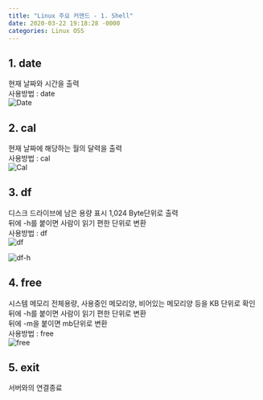 ```yaml
---
title: "Linux 주요 커맨드 - 1. Shell"
date: 2020-03-22 19:18:28 -0000
categories: Linux OSS
---
```


## 1. date   
현재 날짜와 시간을 출력   
사용방법 : date     
![Date](https://user-images.githubusercontent.com/62292136/77247186-04c03b80-6c72-11ea-890d-fed5d6e3cc10.PNG)     
     
     
     
## 2. cal
현재 날짜에 해당하는 월의 달력을 출력   
사용방법 : cal     
![Cal](https://user-images.githubusercontent.com/62292136/77247228-5ec10100-6c72-11ea-831e-f9ac181eb600.PNG)     
     
     
     
## 3. df
디스크 드라이브에 남은 용량 표시 1,024 Byte단위로 출력     
뒤에 -h를 붙이면 사람이 읽기 편한 단위로 변환     
사용방법 : df     
![df](https://user-images.githubusercontent.com/62292136/77247273-be1f1100-6c72-11ea-9414-95a21792bd72.PNG)     
     
      
![df-h](https://user-images.githubusercontent.com/62292136/77247281-d55dfe80-6c72-11ea-93ec-32911b95bb06.PNG)     
     
     
     
## 4. free
시스템 메모리 전체용량, 사용중인 메모리양, 비어있는 메모리양 등을 KB 단위로 확인     
뒤에 -h를 붙이면 사람이 읽기 편한 단위로 변환     
뒤에 -m을 붙이면 mb단위로 변환     
사용방법 : free     
![free](https://user-images.githubusercontent.com/62292136/77247365-cd528e80-6c73-11ea-8ccb-11ba66c0329f.PNG)     
     
     
     
## 5. exit
서버와의 연결종료




